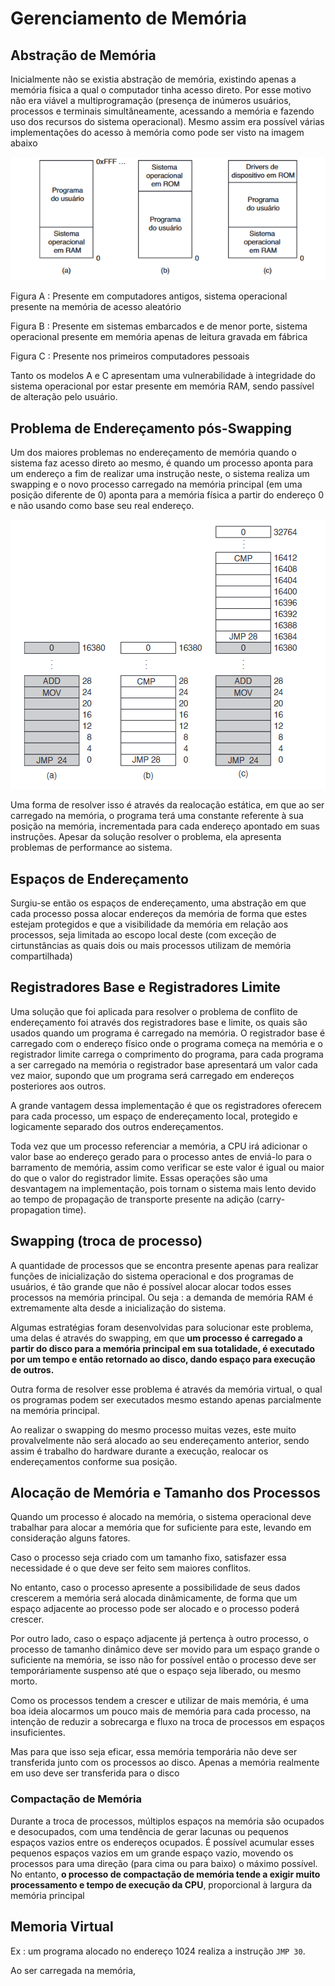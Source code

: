 # Gerenciamento de Memória

## Abstração de Memória

Inicialmente não se existia abstração de memória, existindo apenas a memória física a qual o computador tinha acesso direto. Por esse motivo não era viável a multiprogramação (presença de inúmeros usuários, processos e terminais simultâneamente, acessando a memória e fazendo uso dos recursos do sistema operacional).
Mesmo assim era possível várias implementações do acesso à memória como pode ser visto na imagem abaixo

![](assets/acesso_a_memoria_fisica.png)


Figura A : Presente em computadores antigos, sistema operacional presente na memória de acesso aleatório

Figura B : Presente em sistemas embarcados e de menor porte, sistema operacional presente em memória apenas de leitura gravada em fábrica

Figura C : Presente nos primeiros computadores pessoais

Tanto os modelos A e C apresentam uma vulnerabilidade à integridade do sistema operacional por estar presente em memória RAM, sendo passível de alteração pelo usuário.

## Problema de Endereçamento pós-Swapping

Um dos maiores problemas no endereçamento de memória quando o sistema faz acesso direto ao mesmo, é quando um processo aponta para um endereço a fim de realizar uma instrução neste, o sistema realiza um swapping e o novo processo carregado na memória principal (em uma posição diferente de 0) aponta para a memória física a partir do endereço 0 e não usando como base seu real endereço.

![](assets/problema-pos-swap.png)

Uma forma de resolver isso é através da realocação estática, em que ao ser carregado na memória, o programa terá uma constante referente à sua posição na memória, incrementada para cada endereço apontado em suas instruções. Apesar da solução resolver o problema, ela apresenta problemas de performance ao sistema.

## Espaços de Endereçamento

Surgiu-se então os espaços de endereçamento, uma abstração em que cada processo possa alocar endereços da memória de forma que estes estejam protegidos e que a visibilidade da memória em relação aos processos, seja limitada ao escopo local deste (com exceção de cirtunstâncias as quais dois ou mais processos utilizam de memória compartilhada) 

## Registradores Base e Registradores Limite

Uma solução que foi aplicada para resolver o problema de conflito de endereçamento foi através dos registradores base e limite, os quais são usados quando um programa é carregado na memória. O registrador base é carregado com o endereço físico onde o programa começa na memória e o registrador limite carrega o comprimento do programa, para cada programa a ser carregado na memória o registrador base apresentará um valor cada vez maior, supondo que um programa será carregado em endereços posteriores aos outros.

A grande vantagem dessa implementação é que os registradores oferecem para cada processo, um espaço de endereçamento local, protegido e logicamente separado dos outros endereçamentos.

Toda vez que um processo referenciar a memória, a CPU irá adicionar o valor base ao endereço gerado para o processo antes de enviá-lo para o barramento de memória, assim como verificar se este valor é igual ou maior do que o valor do registrador limite.
Essas operações são uma desvantagem na implementação, pois tornam o sistema mais lento devido ao tempo de propagação de transporte presente na adição (carry-propagation time).

## Swapping (troca de processo)

A quantidade de processos que se encontra presente apenas para realizar funções de inicialização do sistema operacional e dos programas de usuários, é tão grande que não é possível alocar alocar todos esses processos na memória principal. Ou seja : a demanda de memória RAM é extremamente alta desde a inicialização do sistema.

Algumas estratégias foram desenvolvidas para solucionar este problema, uma delas é através do swapping, em que **um processo é carregado a partir do disco para a memória principal em sua totalidade, é executado por um tempo e então retornado ao disco, dando espaço para execução de outros.**

Outra forma de resolver esse problema é através da memória virtual, o qual os programas podem ser executados mesmo estando apenas parcialmente na memória principal.

Ao realizar o swapping do mesmo processo muitas vezes, este muito provalvelmente não será alocado ao seu endereçamento anterior, sendo assim é trabalho do hardware durante a execução, realocar os endereçamentos conforme sua posição.

## Alocação de Memória e Tamanho dos Processos

Quando um processo é alocado na memória, o sistema operacional deve trabalhar para alocar a memória que for suficiente para este, levando em consideração alguns fatores.

Caso o processo seja criado com um tamanho fixo, satisfazer essa necessidade é o que deve ser feito sem maiores conflitos. 

No entanto, caso o processo apresente a possibilidade de seus dados crescerem a memória será alocada dinâmicamente, de forma que um espaço adjacente ao processo pode ser alocado e o processo poderá crescer. 

Por outro lado, caso o espaço adjacente já pertença à outro processo, o processo de tamanho dinâmico deve ser movido para um espaço grande o suficiente na memória, se isso não for possível então o processo deve ser temporáriamente suspenso até que o espaço seja liberado, ou mesmo morto. 

Como os processos tendem a crescer e utilizar de mais memória, é uma boa ideia alocarmos um pouco mais de memória para cada processo, na intenção de reduzir a sobrecarga e fluxo na troca de processos em espaços insuficientes.

Mas para que isso seja eficar, essa memória temporária não deve ser transferida junto com os processos ao disco. Apenas a memória realmente em uso deve ser transferida para o disco

### Compactação de Memória

Durante a troca de processos, múltiplos espaços na memória são ocupados e desocupados, com uma tendência de gerar lacunas ou pequenos espaços vazios entre os endereços ocupados. É possível acumular esses pequenos espaços vazios em um grande espaço vazio, movendo os processos para uma direção (para cima ou para baixo) o máximo possível. No entanto, **o processo de compactação de memória tende a exigir muito processamento e tempo de execução da CPU**, proporcional à largura da memória principal






## Memoria Virtual


Ex : um programa alocado no endereço 1024 realiza a instrução ```JMP 30```. 

Ao ser carregada na memória, 
